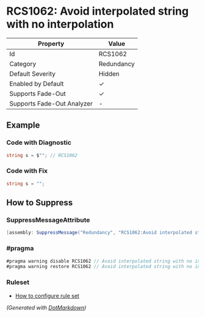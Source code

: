 # RCS1062: Avoid interpolated string with no interpolation

| Property                    | Value      |
| --------------------------- | ---------- |
| Id                          | RCS1062    |
| Category                    | Redundancy |
| Default Severity            | Hidden     |
| Enabled by Default          | &#x2713;   |
| Supports Fade\-Out          | &#x2713;   |
| Supports Fade\-Out Analyzer | \-         |

## Example

### Code with Diagnostic

```csharp
string s = $""; // RCS1062
```

### Code with Fix

```csharp
string s = "";
```

## How to Suppress

### SuppressMessageAttribute

```csharp
[assembly: SuppressMessage("Redundancy", "RCS1062:Avoid interpolated string with no interpolation.", Justification = "<Pending>")]
```

### \#pragma

```csharp
#pragma warning disable RCS1062 // Avoid interpolated string with no interpolation.
#pragma warning restore RCS1062 // Avoid interpolated string with no interpolation.
```

### Ruleset

* [How to configure rule set](../HowToConfigureAnalyzers.md)

*\(Generated with [DotMarkdown](http://github.com/JosefPihrt/DotMarkdown)\)*